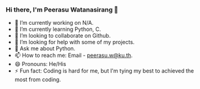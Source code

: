 ### Hi there, I'm Peerasu Watanasirang 👋

- 🔭 I’m currently working on N/A.
- 🌱 I’m currently learning Python, C.
- 👯 I’m looking to collaborate on Github.
- 🤔 I’m looking for help with some of my projects.
- 💬 Ask me about Python.
- 📫 How to reach me: Email - peerasu.w@ku.th.
- 😄 Pronouns: He/His
- ⚡ Fun fact: Coding is hard for me, but I'm tying my best to achieved the most from coding.
